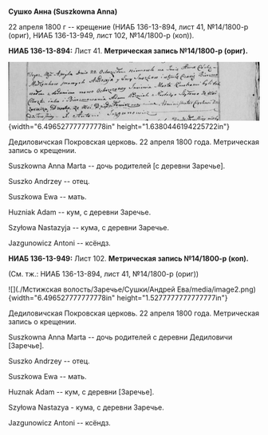 **Сушко Анна (Suszkowna Anna)**

22 апреля 1800 г -- крещение (НИАБ 136-13-894, лист 41, №14/1800-р
(ориг), НИАБ 136-13-949, лист 102, №14/1800-р (коп)).

**НИАБ 136-13-894:** Лист 41. **Метрическая запись №14/1800-р (ориг).**

![](./media/67c02faf6435e4dd20ed1489c198bd0ccc093c42.png){width="6.496527777777778in"
height="1.6380446194225722in"}

Дедиловичская Покровская церковь. 22 апреля 1800 года. Метрическая
запись о крещении.

Suszkowna Anna Marta -- дочь родителей \[с деревни Заречье\].

Suszko Andrzey -- отец.

Suszkowa Ewa -- мать.

Huzniak Adam -- кум, с деревни Заречье.

Szyłowa Nastazyja -- кума, с деревни Заречье.

Jazgunowicz Antoni -- ксёндз.

**НИАБ 136-13-949:** Лист 102. **Метрическая запись №14/1800-р (коп).**

(См. тж.: НИАБ 136-13-894, лист 41, №14/1800-р (ориг))

![](./Мстижская волость/Заречье/Сушки/Андрей Ева/media/image2.png){width="6.496527777777778in"
height="1.5277777777777777in"}

Дедиловичская Покровская церковь. 22 апреля 1800 года. Метрическая
запись о крещении.

Suszkowna Anna Marta -- дочь родителей с деревни Дедиловичи \[Заречье\].

Suszko Andrzey -- отец.

Suszkowa Ewa -- мать.

Huznak Adam -- кум, с деревни \[Заречье\].

Szyłowa Nastazya - кума, с деревни Заречье.

Jazgunowicz Antoni -- ксёндз.
